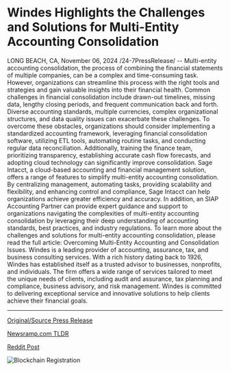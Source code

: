 # Windes Highlights the Challenges and Solutions for Multi-Entity Accounting Consolidation

LONG BEACH, CA, November 06, 2024 /24-7PressRelease/ -- Multi-entity accounting consolidation, the process of combining the financial statements of multiple companies, can be a complex and time-consuming task. However, organizations can streamline this process with the right tools and strategies and gain valuable insights into their financial health.  Common challenges in financial consolidation include drawn-out timelines, missing data, lengthy closing periods, and frequent communication back and forth. Diverse accounting standards, multiple currencies, complex organizational structures, and data quality issues can exacerbate these challenges.  To overcome these obstacles, organizations should consider implementing a standardized accounting framework, leveraging financial consolidation software, utilizing ETL tools, automating routine tasks, and conducting regular data reconciliation. Additionally, training the finance team, prioritizing transparency, establishing accurate cash flow forecasts, and adopting cloud technology can significantly improve consolidation.  Sage Intacct, a cloud-based accounting and financial management solution, offers a range of features to simplify multi-entity accounting consolidation. By centralizing management, automating tasks, providing scalability and flexibility, and enhancing control and compliance, Sage Intacct can help organizations achieve greater efficiency and accuracy.  In addition, an SIAP Accounting Partner can provide expert guidance and support to organizations navigating the complexities of multi-entity accounting consolidation by leveraging their deep understanding of accounting standards, best practices, and industry regulations.  To learn more about the challenges and solutions for multi-entity accounting consolidation, please read the full article: Overcoming Multi-Entity Accounting and Consolidation Issues.  Windes is a leading provider of accounting, assurance, tax, and business consulting services. With a rich history dating back to 1926, Windes has established itself as a trusted advisor to businesses, nonprofits, and individuals. The firm offers a wide range of services tailored to meet the unique needs of clients, including audit and assurance, tax planning and compliance, business advisory, and risk management. Windes is committed to delivering exceptional service and innovative solutions to help clients achieve their financial goals. 

---

[Original/Source Press Release](https://www.24-7pressrelease.com/press-release/515887/windes-highlights-the-challenges-and-solutions-for-multi-entity-accounting-consolidation)
                    

[Newsramp.com TLDR](https://newsramp.com/curated-news/streamlining-multi-entity-accounting-consolidation-challenges/d3a2d648a1eae8899b34683ff701347f) 

 



[Reddit Post](https://www.reddit.com/r/technology_press/comments/1glnb3e/streamlining_multientity_accounting_consolidation/) 



![Blockchain Registration](https://cdn.newsramp.app/24-7PressRelease/qrcode/2411/7/cornL1cY.webp)